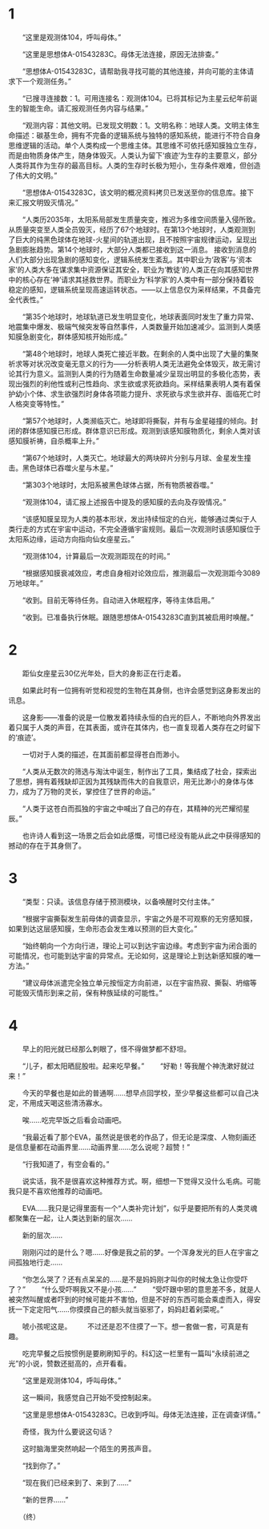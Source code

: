 # 1

　　“这里是观测体104，呼叫母体。”

　　“这里是思想体A-01543283C。母体无法连接，原因无法排查。”

　　“思想体A-01543283C，请帮助我寻找可能的其他连接，并向可能的主体请求下一个观测任务。”

　　“已搜寻连接数：1。可用连接名：观测体104。已将其标记为主星云纪年前诞生的智能生命。请汇报观测任务内容与结果。”

　　“观测内容：其他文明。已发现文明数：1。文明名称：地球人类。文明主体生命描述：碳基生命，拥有不完备的逻辑系统与独特的感知系统，能进行不符合自身思维逻辑的活动。单个人类构成一个思维主体。其思维不可依托感知膜独立生存，而是由物质身体产生，随身体毁灭。人类认为留下‘痕迹’为生存的主要意义，部分人类将其作为生存的最高目标。人类的生存时长极为短小，生存条件艰难，但创造了伟大的文明。”

　　“思想体A-01543283C，该文明的概况资料拷贝已发送至你的信息库。接下来汇报文明毁灭情况。”

　　“人类历2035年，太阳系局部发生质量突变，推迟为多维空间质量入侵所致。从质量突变至人类全员毁灭，经历了67个地球时。在第13个地球时，人类观测到了巨大的纯黑色球体在地球-火星间的轨道出现，且不按照宇宙规律运动，呈现出急剧膨胀趋势。第14个地球时，大部分人类都已接收到这一消息。 接收到消息的人们大部分出现急剧的感知变化，逻辑系统发生紊乱。其中职业为‘政客’与‘资本家’的人类大多在谋求集中资源保证其安全，职业为‘教徒’的人类正在向其感知世界中的核心存在‘神’请求其拯救世界。而职业为‘科学家’的人类中有一部分保持着较稳定的感知，逻辑系统呈现高速运转状态。——以上信息仅为采样结果，不具备完全代表性。”

　　“第35个地球时，地球轨道已发生明显变化，地球表面同时发生了重力异常、地震集中爆发、极端气候突发等自然事件，人类数量开始加速减少。监测到人类感知膜急剧变化，群体感知核开始形成。”

　　“第48个地球时，地球人类死亡接近半数。在剩余的人类中出现了大量的集聚祈求等对状况改变毫无意义的行为——分析表明人类无法避免全体毁灭，故无需讨论其行为意义。监测到人类的行为随着生命数量减少呈现出明显的多极化态势，表现出强烈的利他性或利己性趋向、求生欲或求死欲趋向。采样结果表明人类有着保护幼小个体、求生欲强烈时身体各项能力提升、求死欲与求生欲并存、面临死亡时人格突变等特性。”

　　“第57个地球时，人类濒临灭亡。地球即将撕裂，并有与金星碰撞的倾向。封闭的群体感知膜已形成。群体意识已形成。观测到该感知膜物质化，剩余人类对该感知膜祈祷，自杀概率上升。”

　　“第67个地球时，人类灭亡。地球最大的两块碎片分别与月球、金星发生撞击。黑色球体已吞噬火星与木星。”

　　“第303个地球时，太阳系被黑色球体占据，所有物质被吞噬。”

　　“观测体104，请汇报上述报告中提及的感知膜的去向及存毁情况。”

　　“该感知膜呈现为人类的基本形状，发出持续恒定的白光，能够通过类似于人类行走的方式在宇宙中运动，不完全遵循宇宙规则。最后一次观测时该感知膜位于太阳系边缘，运动方向指向仙女座星云。”

　　“观测体104，计算最后一次观测距现在的时间。”

　　“根据感知膜衰减效应，考虑自身相对论效应后，推测最后一次观测距今3089万地球年。”

　　“收到。目前无等待任务。自动进入休眠程序，等待主体启用。”

　　“收到。已准备执行休眠。跟随思想体A-01543283C直到其被启用时唤醒。”

# 2

　　距仙女座星云30亿光年处，巨大的身影正在行走着。

　　如果此时有一位拥有听觉和视觉的生物在其身侧，也许会感觉到这身影发出的讯息。

　　这身影——准备的说是一位散发着持续永恒的白光的巨人，不断地向外界发出着只属于人类的声音，在其表面，或许在其体内，也一直复现着人类存在之时留下的‘痕迹’。

　　一切对于人类的描述，在其面前都显得苍白而渺小。

　　“人类从无数次的筛选与淘汰中诞生，制作出了工具，集结成了社会，探索出了思想，拥有着残缺却正因为其残缺而伟大的自我意识，用无比渺小的身体与体力，成为了万物的灵长，掌控住了世界的命运。”

　　“人类于这苍白而孤独的宇宙之中喊出了自己的存在，其精神的光芒耀彻星辰。”

　　也许诗人看到这一场景之后会如此感慨，可惜已经没有能从此之中获得感知的撼动的存在于其身侧了。

# 3

　　“类型：只读。该信息存储于预测模块，以备唤醒时交付主体。”

　　“根据宇宙撕裂发生前母体的调查显示，宇宙之外是不可观察的无穷感知膜，如果到达这层感知膜，生命形态会发生难以预测的巨大变化。”

　　“始终朝向一个方向行进，理论上可以到达宇宙边缘。考虑到宇宙为闭合面的可能情况，也可能到达宇宙的异常点。无论如何，这是理论上到达新感知膜的唯一方法。”

　　“建议母体派遣完全独立单元按恒定方向前进，以在宇宙热寂、撕裂、坍缩等可能毁灭情形到来之前，保有种族延续的可能性。”

# 4

　　早上的阳光就已经那么刺眼了，怪不得做梦都不舒坦。

　　“儿子，都太阳晒屁股啦。起来吃早餐。”
　　“好勒！等我醒个神洗漱好就过来！”

　　今天的早餐也是如此的普通啊……想早点回学校，至少早餐这些都可以自己决定，不用成天喝这些清汤寡水。

　　唉……吃完早饭之后看会动画吧。

　　“我最近看了那个EVA，虽然说是很老的作品了，但无论是深度、人物刻画还是信息量都在动画界里……动画界里……怎么说呢？超赞！”

　　“行我知道了，有空会看的。”

　　说实话，我不是很喜欢这种推荐方式。啊，细想一下觉得又没什么毛病。可能我只是不喜欢他推荐的动画吧。

　　EVA……我只是记得里面有一个“人类补完计划”，似乎是要把所有的人类灵魂都聚集在一起，让人类达到新的层次……

　　新的层次……

　　刚刚闪过的是什么？嗯……好像是我之前的梦。一个浑身发光的巨人在宇宙之间孤独地行走……

　　“你怎么哭了？还有点呆呆的……是不是妈妈刚才叫你的时候太急让你受吓了？”
　　“什么受吓啊我又不是小孩……”
　　“受吓跟中邪的意思差不多，就是人被突然叫醒或者吓到的时候可能并不害怕，但是不好的东西可能会乘虚而入，得安抚一下定定阳气……你摸摸自己的额头就当驱邪了，妈妈赶着剁菜呢。”

　　唬小孩呢这是。
　　不过还是忍不住摸了一下。想一套做一套，可真是有趣。

　　吃完早餐之后按惯例是要刷刷知乎的。科幻这一栏里有一篇叫“永续前进之光”的小说，赞数还挺高的，点开看看。

　　“这里是观测体104，呼叫母体。”

　　这一瞬间，我感觉自己开始不受控制起来。

　　“这里是思想体A-01543283C。已收到呼叫。母体无法连接，正在调查详情。”

　　奇怪，我为什么要说这句话？

　　这时脑海里突然响起一个陌生的男孩声音。

　　“找到你了。”

　　“现在我们已经来到了、来到了……”

　　“新的世界……”

　　（终）

<!-- ##{"timestamp":1540897054}## -->